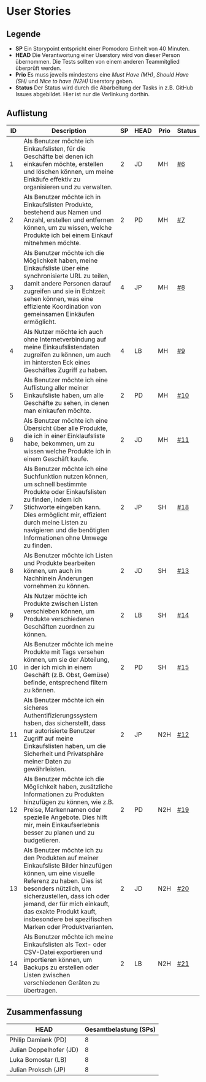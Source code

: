 # User Stories

## Legende

- **SP** Ein Storypoint entspricht einer Pomodoro Einheit von 40 Minuten.
- **HEAD** Die Verantwortung einer Userstory wird von dieser Person übernommen. Die Tests sollten von einem anderen Teammitglied überprüft werden.
- **Prio** Es muss jeweils mindestens eine _Must Have (MH)_, _Should Have (SH)_ und _Nice to have (N2H)_ Userstory geben.
- **Status** Der Status wird durch die Abarbeitung der Tasks in z.B. GitHub Issues abgebildet. Hier ist nur die Verlinkung dorthin.

## Auflistung

| ID  | Description                                                                                                                                                                                                                                                                                                         | SP  | HEAD | Prio | Status                                                               |
| --- | ------------------------------------------------------------------------------------------------------------------------------------------------------------------------------------------------------------------------------------------------------------------------------------------------------------------- | --- | ---- | ---- | -------------------------------------------------------------------- |
| 1   | Als Benutzer möchte ich Einkaufslisten, für die Geschäfte bei denen ich einkaufen möchte, erstellen und löschen können, um meine Einkäufe effektiv zu organisieren und zu verwalten.                                                                                                                                | 2   | JD   | MH   | [#6](https://github.com/Gschaftlhaberer/gschaeftlhaberer/issues/6)   |
| 2   | Als Benutzer möchte ich in Einkaufslisten Produkte, bestehend aus Namen und Anzahl, erstellen und entfernen können, um zu wissen, welche Produkte ich bei einem Einkauf mitnehmen möchte.                                                                                                                           | 2   | PD   | MH   | [#7](https://github.com/Gschaftlhaberer/gschaeftlhaberer/issues/7)   |
| 3   | Als Benutzer möchte ich die Möglichkeit haben, meine Einkaufsliste über eine synchronisierte URL zu teilen, damit andere Personen darauf zugreifen und sie in Echtzeit sehen können, was eine effiziente Koordination von gemeinsamen Einkäufen ermöglicht.                                                         | 4   | JP   | MH   | [#8](https://github.com/Gschaftlhaberer/gschaeftlhaberer/issues/8)   |
| 4   | Als Nutzer möchte ich auch ohne Internetverbindung auf meine Einkaufslistendaten zugreifen zu können, um auch im hintersten Eck eines Geschäftes Zugriff zu haben.                                                                                                                                                  | 4   | LB   | MH   | [#9](https://github.com/Gschaftlhaberer/gschaeftlhaberer/issues/9)   |
| 5   | Als Benutzer möchte ich eine Auflistung aller meiner Einkaufsliste haben, um alle Geschäfte zu sehen, in denen man einkaufen möchte.                                                                                                                                                                                | 2   | PD   | MH   | [#10](https://github.com/Gschaftlhaberer/gschaeftlhaberer/issues/10) |
| 6   | Als Benutzer möchte ich eine Übersicht über alle Produkte, die ich in einer Einklaufsliste habe, bekommen, um zu wissen welche Produkte ich in einem Geschäft kaufe.                                                                                                                                                | 2   | JD   | MH   | [#11](https://github.com/Gschaftlhaberer/gschaeftlhaberer/issues/11) |
| 7   | Als Benutzer möchte ich eine Suchfunktion nutzen können, um schnell bestimmte Produkte oder Einkaufslisten zu finden, indem ich Stichworte eingeben kann. Dies ermöglicht mir, effizient durch meine Listen zu navigieren und die benötigten Informationen ohne Umwege zu finden.                                   | 2   | JP   | SH   | [#18](https://github.com/Gschaftlhaberer/gschaeftlhaberer/issues/18) |
| 8   | Als Benutzer möchte ich Listen und Produkte bearbeiten können, um auch im Nachhinein Änderungen vornehmen zu können.                                                                                                                                                                                                | 2   | JD   | SH   | [#13](https://github.com/Gschaftlhaberer/gschaeftlhaberer/issues/13) |
| 9   | Als Nutzer möchte ich Produkte zwischen Listen verschieben können, um Produkte verschiedenen Geschäften zuordnen zu können.                                                                                                                                                                                         | 2   | LB   | SH   | [#14](https://github.com/Gschaftlhaberer/gschaeftlhaberer/issues/14) |
| 10  | Als Benutzer möchte ich meine Produkte mit Tags versehen können, um sie der Abteilung, in der ich mich in einem Geschäft (z.B. Obst, Gemüse) befinde, entsprechend filtern zu können.                                                                                                                               | 2   | PD   | SH   | [#15](https://github.com/Gschaftlhaberer/gschaeftlhaberer/issues/15) |
| 11  | Als Benutzer möchte ich ein sicheres Authentifizierungssystem haben, das sicherstellt, dass nur autorisierte Benutzer Zugriff auf meine Einkaufslisten haben, um die Sicherheit und Privatsphäre meiner Daten zu gewährleisten.                                                                                     | 2   | JP   | N2H  | [#12](https://github.com/Gschaftlhaberer/gschaeftlhaberer/issues/12) |
| 12  | Als Benutzer möchte ich die Möglichkeit haben, zusätzliche Informationen zu Produkten hinzufügen zu können, wie z.B. Preise, Markennamen oder spezielle Angebote. Dies hilft mir, mein Einkaufserlebnis besser zu planen und zu budgetieren.                                                                        | 2   | PD   | N2H  | [#19](https://github.com/Gschaftlhaberer/gschaeftlhaberer/issues/19) |
| 13  | Als Benutzer möchte ich zu den Produkten auf meiner Einkaufsliste Bilder hinzufügen können, um eine visuelle Referenz zu haben. Dies ist besonders nützlich, um sicherzustellen, dass ich oder jemand, der für mich einkauft, das exakte Produkt kauft, insbesondere bei spezifischen Marken oder Produktvarianten. | 2   | JD   | N2H  | [#20](https://github.com/Gschaftlhaberer/gschaeftlhaberer/issues/20) |
| 14  | Als Benutzer möchte ich meine Einkaufslisten als Text- oder CSV-Datei exportieren und importieren können, um Backups zu erstellen oder Listen zwischen verschiedenen Geräten zu übertragen.                                                                                                                         | 2   | LB   | N2H  | [#21](https://github.com/Gschaftlhaberer/gschaeftlhaberer/issues/21) |

## Zusammenfassung

| HEAD                    | Gesamtbelastung (SPs) |
| ----------------------- | --------------------- |
| Philip Damiank (PD)     | 8                     |
| Julian Doppelhofer (JD) | 8                     |
| Luka Bomostar (LB)      | 8                     |
| Julian Proksch (JP)     | 8                     |
